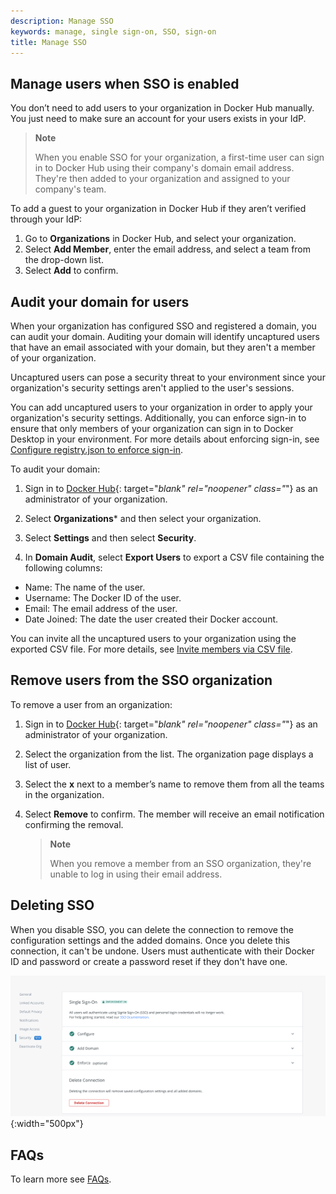 ```yaml
---
description: Manage SSO
keywords: manage, single sign-on, SSO, sign-on
title: Manage SSO
---
```


## Manage users when SSO is enabled

You don’t need to add users to your organization in Docker Hub manually. You just need to make sure an account for your users exists in your IdP.

 > **Note**
 >
 > When you enable SSO for your organization, a first-time user can sign in to Docker Hub using their company's domain email address. They're then added to your organization and assigned to your company's team.

To add a guest to your organization in Docker Hub if they aren’t verified through your IdP:

1. Go to **Organizations** in Docker Hub, and select your organization.
2. Select **Add Member**, enter the email address, and select a team from the drop-down list.
3. Select **Add** to confirm.

## Audit your domain for users

When your organization has configured SSO and registered a domain, you can audit your domain. Auditing your domain will identify uncaptured users that have an email associated with your domain, but they aren't a member of your organization.

Uncaptured users can pose a security threat to your environment since your organization's security settings aren't applied to the user's sessions.

You can add uncaptured users to your organization in order to apply your organization's security settings. Additionally, you can enforce sign-in to ensure that only members of your organization can sign in to Docker Desktop in your environment. For more details about enforcing sign-in, see [Configure registry.json to enforce sign-in](../../docker-hub/configure-sign-in.md).

To audit your domain:

1. Sign in to [Docker Hub](https://hub.docker.com){: target="_blank" rel="noopener" class="_"} as an administrator of your organization.

2. Select **Organizations*** and then select your organization.

3. Select **Settings** and then select **Security**.

4. In **Domain Audit**, select **Export Users** to export a CSV file containing the following columns:
  - Name: The name of the user.
  - Username: The Docker ID of the user.
  - Email: The email address of the user.
  - Date Joined: The date the user created their Docker account.

You can invite all the uncaptured users to your organization using the exported CSV file. For more details, see [Invite members via CSV file](../../docker-hub/members.md/#invite-members-via-csv-file).

## Remove users from the SSO organization

To remove a user from an organization:

1. Sign in to [Docker Hub](https://hub.docker.com){: target="_blank" rel="noopener" class="_"} as an administrator of your organization.
2. Select the organization from the list. The organization page displays a list of user.
3. Select the **x** next to a member’s name to remove them from all the teams in the organization.
4. Select **Remove** to confirm. The member will receive an email notification confirming the removal.

    > **Note**
    >
    > When you remove a member from an SSO organization, they're unable to log
    > in using their email address.


## Deleting SSO

When you disable SSO, you can delete the connection to remove the configuration settings and the added domains. Once you delete this connection, it can't be undone. Users must authenticate with their Docker ID and password or create a password reset if they don't have one.

![Delete SSO](/single-sign-on/images/delete-sso.png){:width="500px"}

## FAQs

To learn more see [FAQs](../faqs.md).
